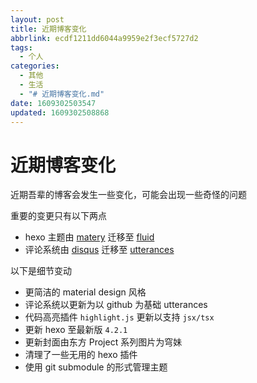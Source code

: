 ```yaml
---
layout: post
title: 近期博客变化
abbrlink: ecdf1211dd6044a9959e2f3ecf5727d2
tags:
  - 个人
categories:
  - 其他
  - 生活
  - "# 近期博客变化.md"
date: 1609302503547
updated: 1609302508868
---
```


# 近期博客变化

近期吾辈的博客会发生一些变化，可能会出现一些奇怪的问题

重要的变更只有以下两点

*   hexo 主题由 [matery](https://github.com/blinkfox/hexo-theme-matery/) 迁移至 [fluid](https://github.com/fluid-dev/hexo-theme-fluid)
*   评论系统由 [disqus](https://blog.disqus.com/) 迁移至 [utterances](https://utteranc.es/)

以下是细节变动

*   更简洁的 material design 风格
*   评论系统以更新为以 github 为基础 utterances
*   代码高亮插件 `highlight.js` 更新以支持 `jsx/tsx`
*   更新 hexo 至最新版 `4.2.1`
*   更新封面由东方 Project 系列图片为穹妹
*   清理了一些无用的 hexo 插件
*   使用 git submodule 的形式管理主题
